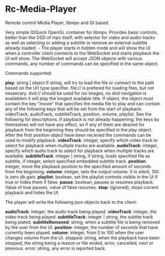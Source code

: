 # Rc-Media-Player
Remote control Media Player, libmpv and Qt based.

Very simple QtQuick OpenGL container for libmpv. Provides basic controls, better than the OSD of mpv itself, with selector for video and audio tracks as well as selecting or adding a subtitle or remove an external subtitle already loaded. - The player starts in hidden mode and will show the UI when a controller client connects to the WebSocket and starts playback the UI will show. The WebSocket will accept JSON objects with various commands, any number of commands can be specified in the same object.

Commands supported:

**play**: string | object
  If string, will try to load the file or connect to the path based on the Url type specifier. file:// is prefered for loading files, but not nessecary.
    dvd:// should be used for iso images, no dvd navigation is availablem it will play the longest available title.
  If object, the object must contain the key "movie" that specifies the media file to play and can contain any of the following keys that will be set from the start of playback:
    videoTrack, audioTrack, subtitleTrack, position, volume, playlist. See the following for descriptions. If playback is not already happening, the keys by themselves will not have any effect, so if any of them are desired for playback from the beginning they should be specified in the play object. After the first position object have been recieved the commands can be used to modify playback.
**videoTrack**: integer, specify which video track to select for playback when multiple tracks are available.
**audioTrack**: integer, specify which audio track to select for playback when multiple tracks are available.
**subtitleTrack**: integer | string, if string, loads specified file as subtitle, if integer, select specified embedded subtitle track.
**position**: integer, move the playback position to the specified amount of seconds from the beginning.
**volume**: integer, sets the output volume. 0 is silent, 100 is zero db gain.
**playlist**: boolean, set the playlist controls visible in the UI if true or hides them if false.
**pause**: boolean, pauses or resumes playback. Value of true pauses, value of false resumes.
**stop**: (ignored), stops current playback and hides the UI.

The player will write the following json objects back to the client:

**audioTrack**: integer, the audio track being played.
**videoTrack**: integer, the video track being played.
**subtitleTrack**: integer | string, the subtite track being plated.
**subtitleRemoved**: string, when a subtitle file is being removed by the user from the UI.
**position**: integer, the number of seconds that have currently been played.
**volume**: integer, from 0 to 100 when the user changes volume from the UI.
*stopped*: string, when the playback have been stopped, the string being a reason or file ended, error, cancelled, next or previous.
*error*: string, any error is reported back.

  
